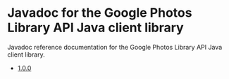 # Javadoc for the Google Photos Library API Java client library

Javadoc reference documentation for the Google Photos Library API Java client library.

* [1.0.0](1.0.0/)
